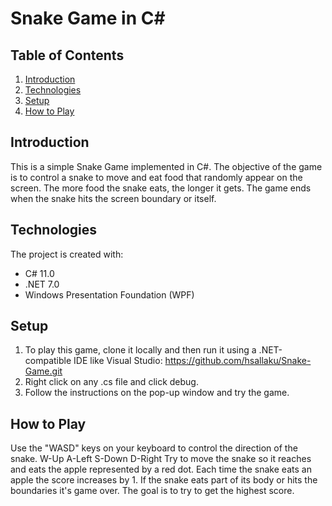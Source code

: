 # Snake Game in C#

## Table of Contents
1. [Introduction](#introduction)
2. [Technologies](#technologies)
3. [Setup](#setup)
4. [How to Play](#howtoplay)

## Introduction

This is a simple Snake Game implemented in C#. The objective of the game is to control a snake to move and eat food that randomly appear on the screen. The more food the snake eats, the longer it gets. The game ends when the snake hits the screen boundary or itself.

## Technologies

The project is created with:
* C# 11.0
* .NET 7.0
* Windows Presentation Foundation (WPF)

## Setup

1) To play this game, clone it locally and then run it using a .NET-compatible IDE like Visual Studio:
https://github.com/hsallaku/Snake-Game.git
2) Right click on any .cs file and click debug.
3) Follow the instructions on the pop-up window and try the game.

## How to Play
Use the "WASD" keys on your keyboard to control the direction of the snake.
W-Up A-Left S-Down D-Right
Try to move the snake so it reaches and eats the apple represented by a red dot.
Each time the snake eats an apple the score increases by 1.
If the snake eats part of its body or hits the boundaries it's game over.
The goal is to try to get the highest score.
